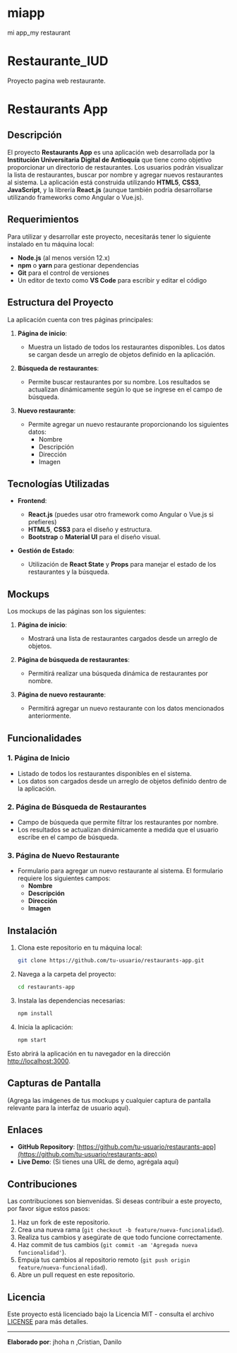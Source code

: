 # miapp
mi app_my restaurant
# Restaurante_IUD
Proyecto pagina web restaurante.
# Restaurants App

## Descripción

El proyecto **Restaurants App** es una aplicación web desarrollada por la **Institución Universitaria Digital de Antioquía** que tiene como objetivo proporcionar un directorio de restaurantes. Los usuarios podrán visualizar la lista de restaurantes, buscar por nombre y agregar nuevos restaurantes al sistema. La aplicación está construida utilizando **HTML5**, **CSS3**, **JavaScript**, y la librería **React.js** (aunque también podría desarrollarse utilizando frameworks como Angular o Vue.js).

## Requerimientos

Para utilizar y desarrollar este proyecto, necesitarás tener lo siguiente instalado en tu máquina local:

- **Node.js** (al menos versión 12.x)
- **npm** o **yarn** para gestionar dependencias
- **Git** para el control de versiones
- Un editor de texto como **VS Code** para escribir y editar el código

## Estructura del Proyecto

La aplicación cuenta con tres páginas principales:

1. **Página de inicio**: 
   - Muestra un listado de todos los restaurantes disponibles. Los datos se cargan desde un arreglo de objetos definido en la aplicación.
   
2. **Búsqueda de restaurantes**:
   - Permite buscar restaurantes por su nombre. Los resultados se actualizan dinámicamente según lo que se ingrese en el campo de búsqueda.
   
3. **Nuevo restaurante**:
   - Permite agregar un nuevo restaurante proporcionando los siguientes datos:
     - Nombre
     - Descripción
     - Dirección
     - Imagen

## Tecnologías Utilizadas

- **Frontend**:
  - **React.js** (puedes usar otro framework como Angular o Vue.js si prefieres)
  - **HTML5**, **CSS3** para el diseño y estructura.
  - **Bootstrap** o **Material UI** para el diseño visual.
  
- **Gestión de Estado**:
  - Utilización de **React State** y **Props** para manejar el estado de los restaurantes y la búsqueda.
  
## Mockups

Los mockups de las páginas son los siguientes:

1. **Página de inicio**:
   - Mostrará una lista de restaurantes cargados desde un arreglo de objetos.

2. **Página de búsqueda de restaurantes**:
   - Permitirá realizar una búsqueda dinámica de restaurantes por nombre.

3. **Página de nuevo restaurante**:
   - Permitirá agregar un nuevo restaurante con los datos mencionados anteriormente.

## Funcionalidades

### 1. Página de Inicio
- Listado de todos los restaurantes disponibles en el sistema. 
- Los datos son cargados desde un arreglo de objetos definido dentro de la aplicación.
  
### 2. Página de Búsqueda de Restaurantes
- Campo de búsqueda que permite filtrar los restaurantes por nombre.
- Los resultados se actualizan dinámicamente a medida que el usuario escribe en el campo de búsqueda.

### 3. Página de Nuevo Restaurante
- Formulario para agregar un nuevo restaurante al sistema. El formulario requiere los siguientes campos:
  - **Nombre**
  - **Descripción**
  - **Dirección**
  - **Imagen**
  
## Instalación

1. Clona este repositorio en tu máquina local:

    ```bash
    git clone https://github.com/tu-usuario/restaurants-app.git
    ```

2. Navega a la carpeta del proyecto:

    ```bash
    cd restaurants-app
    ```

3. Instala las dependencias necesarias:

    ```bash
    npm install
    ```

4. Inicia la aplicación:

    ```bash
    npm start
    ```

Esto abrirá la aplicación en tu navegador en la dirección [http://localhost:3000](http://localhost:3000).

## Capturas de Pantalla

(Agrega las imágenes de tus mockups y cualquier captura de pantalla relevante para la interfaz de usuario aquí).

## Enlaces

- **GitHub Repository**: [https://github.com/tu-usuario/restaurants-app](https://github.com/tu-usuario/restaurants-app)
- **Live Demo**: (Si tienes una URL de demo, agrégala aquí)

## Contribuciones

Las contribuciones son bienvenidas. Si deseas contribuir a este proyecto, por favor sigue estos pasos:

1. Haz un fork de este repositorio.
2. Crea una nueva rama (`git checkout -b feature/nueva-funcionalidad`).
3. Realiza tus cambios y asegúrate de que todo funcione correctamente.
4. Haz commit de tus cambios (`git commit -am 'Agregada nueva funcionalidad'`).
5. Empuja tus cambios al repositorio remoto (`git push origin feature/nueva-funcionalidad`).
6. Abre un pull request en este repositorio.

## Licencia

Este proyecto está licenciado bajo la Licencia MIT - consulta el archivo [LICENSE](LICENSE) para más detalles.

---

**Elaborado por**: jhoha
n ,Cristian, Danilo
